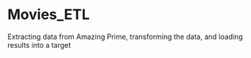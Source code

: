 # Movies_ETL
Extracting data from Amazing Prime, transforming the data, and loading results into a target
